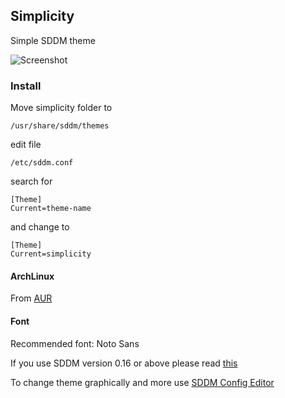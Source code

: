 ## Simplicity
Simple SDDM theme

![Screenshot](https://i.imgur.com/o1QDc26.png)


### Install
Move simplicity folder to 

    /usr/share/sddm/themes

edit file

    /etc/sddm.conf

search for

    [Theme]
    Current=theme-name

and change to 

    [Theme]
    Current=simplicity

#### ArchLinux
From [AUR](https://aur.archlinux.org/packages/simplicity-sddm-theme-git/)

#### Font
Recommended font: Noto Sans

If you use SDDM version 0.16 or above please read [this](https://github.com/sddm/sddm/wiki/0.16.0-Release-Announcement#configuration)

To change theme graphically and more use [SDDM Config Editor](https://github.com/hagabaka/sddm-config-editor)